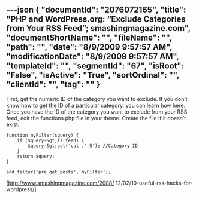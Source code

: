 ---json
{
  "documentId": "2076072165",
  "title": "PHP and WordPress.org: “Exclude Categories from Your RSS Feed”; smashingmagazine.com",
  "documentShortName": "",
  "fileName": "",
  "path": "",
  "date": "8/9/2009 9:57:57 AM",
  "modificationDate": "8/9/2009 9:57:57 AM",
  "templateId": "",
  "segmentId": "67",
  "isRoot": "False",
  "isActive": "True",
  "sortOrdinal": "",
  "clientId": "",
  "tag": ""
}
---

First, get the numeric ID of the category you want to exclude. If you don’t know how to get the ID of a particular category, you can learn how here. Once you have the ID of the category you want to exclude from your RSS feed, edit the functions.php file in your theme. Create the file if it doesn’t exist.

    function myFilter($query) {
        if ($query-&gt;is_feed) {
            $query-&gt;set('cat','-5'); //Category ID
        }
        return $query;
    }

    add_filter('pre_get_posts','myFilter');

[http://www.smashingmagazine.com/2008/
    12/02/10-useful-rss-hacks-for-wordpress/]

